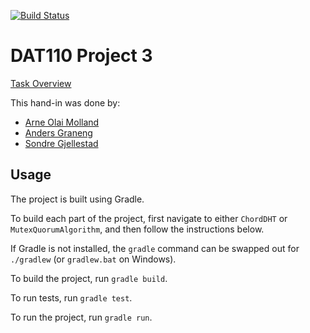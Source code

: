 [![Build Status](https://travis-ci.com/roger-29/dat110-project3.svg?branch=master)](https://travis-ci.com/roger-29/dat110-project3)

# DAT110 Project 3

[Task Overview](https://github.com/selabhvl/dat110public/blob/master/week12/week12.md)

This hand-in was done by:

- [Arne Olai Molland](https://github.com/arnemolland)
- [Anders Graneng](https://github.com/andersfgraneng)
- [Sondre Gjellestad](https://github.com/sondregj)

## Usage

The project is built using Gradle.

To build each part of the project, first navigate to either `ChordDHT` or `MutexQuorumAlgorithm`, and then follow the instructions below.

If Gradle is not installed, the `gradle` command can be swapped out for `./gradlew` (or `gradlew.bat` on Windows).

To build the project, run `gradle build`.

To run tests, run `gradle test`.

To run the project, run `gradle run`.
